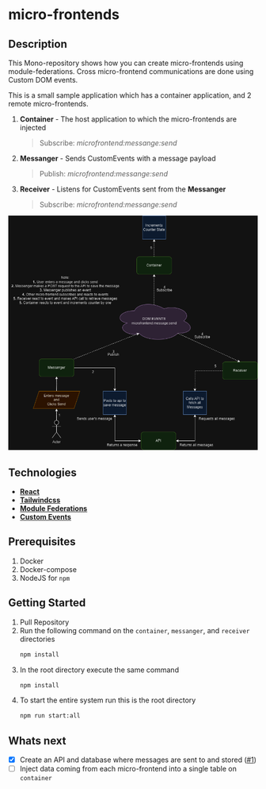 # micro-frontends

## Description
This Mono-repository shows how you can create micro-frontends using module-federations. Cross micro-frontend communications are done using Custom DOM events.

This is a small sample application which has a container application, and 2 remote micro-frontends.

1. **Container** - The host application to which the micro-frontends are injected
    > Subscribe: *microfrontend:messange:send*  
2. **Messanger** - Sends CustomEvents with a message payload
    > Publish:  *microfrontend:messange:send*
3. **Receiver** - Listens for CustomEvents sent from the **Messanger**
    > Subscribe: *microfrontend:messange:send*

![Flow of the application](/docs/micro-frontends.drawio.png)

## Technologies
- **[React](https://react.dev/)**
- **[Tailwindcss](https://tailwindcss.com/)**
- **[Module Federations](https://module-federation.io/)**
- **[Custom Events](https://developer.mozilla.org/en-US/docs/Web/API/CustomEvent/CustomEvent)**

## Prerequisites
1. Docker
2. Docker-compose
3. NodeJS for `npm`

## Getting Started
1. Pull Repository
2. Run the following command on the `container`, `messanger`, and `receiver` directories
    ```bash
    npm install
    ```
3. In the root directory execute the same command
    ```bash
    npm install
    ```
4. To start the entire system run this is the root directory
    ```bash
    npm run start:all
    ```

## Whats next

- [x] Create an API and database where messages are sent to and stored ([#1](https://github.com/StefanWellhoner/micro-frontends/pull/1))
- [ ] Inject data coming from each micro-frontend into a single table on `container`
